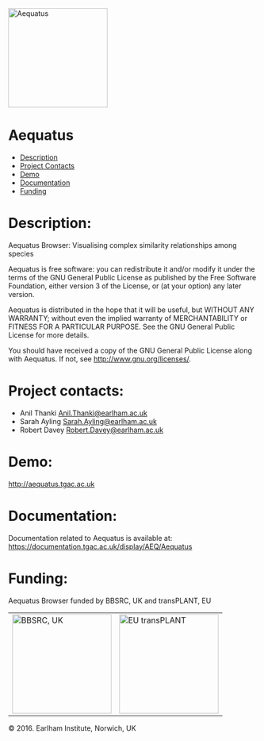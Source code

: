  <img src="http://aequatus.tgac.ac.uk/aequatus-user-guide/img/aequatus-logo.png" alt="Aequatus" width="200px"/>

Aequatus 
================
* [Description](#description)
* [Project Contacts](#contacts)
* [Demo](#demo)
* [Documentation](#Documentation)
* [Funding](#funding) 


# <a name="description"></a>
Description: 
=================
Aequatus Browser: Visualising complex similarity relationships among species

Aequatus is free software: you can redistribute it and/or modify it under the terms of the GNU General Public License as published by the Free Software Foundation, either version 3 of the License, or (at your option) any later version.

Aequatus is distributed in the hope that it will be useful, but WITHOUT ANY WARRANTY; without even the implied warranty of MERCHANTABILITY or FITNESS FOR A PARTICULAR PURPOSE. See the GNU General Public License for more details.

You should have received a copy of the GNU General Public License along with Aequatus. If not, see http://www.gnu.org/licenses/.

# <a name="contacts"></a> Project contacts: 

* Anil Thanki <Anil.Thanki@earlham.ac.uk>
* Sarah Ayling <Sarah.Ayling@earlham.ac.uk>
* Robert Davey <Robert.Davey@earlham.ac.uk>


# <a name="demo"></a> Demo:

http://aequatus.tgac.ac.uk

# <a name="Documentation"></a> Documentation:

Documentation related to Aequatus is available at: https://documentation.tgac.ac.uk/display/AEQ/Aequatus 

# <a name="funding"></a>Funding:

Aequatus Browser funded by BBSRC, UK and transPLANT, EU

<table>
<tr>
<td><img src="http://upload.wikimedia.org/wikipedia/en/d/dd/BBSRClogonew.png" alt="BBSRC, UK" width="200px"/>

<td><img src="http://www.transplantdb.eu/sites/transplantdb.eu/files/tplogo_transparent.png" alt="EU transPLANT" width="200px"/>

</table>

&copy; 2016. Earlham Institute, Norwich, UK

